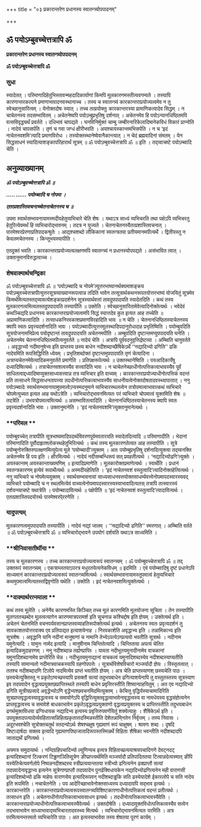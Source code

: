+++
title = "०३ प्रकारान्तरेण प्रधानस्य स्वातन्त्र्योपपादनम्"

+++


## ॐ पयोऽम्बुवच्चेत्तत्रापि ॐ

**प्रकारान्तरेण प्रधानस्य स्वातन्त्र्योपपादनम्**

**ॐ पयोऽम्बुवच्चेत्तत्रापि ॐ**

### **सुधा**

स्यादेतत् । परिमाणादिहेतुभिस्तावन्महदादिकार्याणां किमपि मूलकारणमस्तीत्यवगम्यते । तस्यापि कारणान्तरकल्पने प्रमाणाभावादनवस्थानाच्च । तस्य च स्वातन्त्र्यं कारकान्तराप्रयोज्यत्वमेव न तु स्वेच्छानुसारित्वम् । येनोक्तदोषः स्यात् । तच्च तत्प्रयोक्तुः कारकान्तरस्या प्रामाणिकत्वादेव सिद्धम् । न चाचेतनस्य तदसम्भावितम् । अचेतनेष्वपि पयोऽम्बुप्रभृतिषु दर्शनात् । अचेतनमेव हि पयोऽन्यानधिष्ठितमपि वत्सविवृद्ध्यर्थं प्रवर्तते । दधिभावं चापद्यते । घनविनिर्मुक्तं चाम्बु जम्बीरनारिकेलादिष्वनेकविधं विकारं प्राप्नोति । नादेयं चापसर्पति । तृणं च गवा जग्धं क्षीरीभवति । अयश्चायस्कान्तमभिसर्पति । न च ‘इदं नाचेतनवशमि’त्यादि प्रमाणविरोधः । तस्योक्तस्थानेष्वेवानैकान्त्यात् । न चेदं ब्रह्मवादिनां संमतम् । येन सिद्धसाधनं स्यादित्याशङ्कापरिहारार्थं सूत्रम् ॥ ॐ पयोऽम्बुवच्चेत्तत्रापि ॐ ॥ इति । तद्य्वाचष्टे पयोऽम्ब्वादि चेति ।

## **अनुव्याख्यानम्**

***ॐ पयोऽम्बुवच्चेत्तत्रापि ॐ ॥***

***..... ...... पयोम्ब्वादि च नोपमा ।***

***एतत्प्रशास्तिवचनाच्चेतनाचेतनस्य च ॥***

उपमा स्वार्थसम्भावनायामस्मदीयहेतुव्यभिचारे चेति शेषः । यथाऽत्र साध्यं व्यभिचरति तथा पक्षेऽपि व्यभिचरतु हेतुरित्येवमर्थं हि व्यभिचारोद्भावनम् । तदत्र न युज्यते । चेतनाचेतनस्यैतत्प्रशास्तिवचनात् । पारमेश्वरप्रेरणाप्रतिपादकश्रुतेः । आद्यश्चशब्दो लौकिकानां स्वतन्त्रतया प्रतीयमानमपीत्यर्थे । द्वितीयस्तु न केवलमचेतनस्य । किन्तूभयस्यापीति ।

एतदुक्तं भवति । कारकान्तराप्रयोज्यत्वलक्षणमपि स्वातन्त्र्यं न प्रधानस्योपपद्यते । असंभावित त्वात् । उक्तानुमानविरुद्धत्वाच्च ।

### **शेषवाक्यार्थचन्द्रिका**

ॐ पयोऽम्बुवच्चेत्तत्रापि ॐ ॥ ‘पयोऽम्ब्वादि च नोपमे’त्युत्तरभाष्यानर्थक्यमाशङ्कय पयोऽम्बुवच्चेत्तत्रापीत्युत्तरसूत्रव्याख्यानरूपत्वान्न तदिति भावेन तत्सूत्रार्थकथनरूपतयोत्तरभाष्यं योजयितुं सूत्रमेव किमर्थमित्यतस्तद्य्वावर्त्यशङ्काप्रदर्शनेन सूत्रस्यार्थवत्तां तावदुपपादयति स्यादेतदिति । कथं तस्य मूलकारणत्वमित्यतस्तदुपपादयति तस्यापीति ॥ उक्तेति । स्वेच्छानुसारितामेवेत्यादिनोक्तेत्यर्थः । भवेदेवं कथञ्चिद्यदि प्रधानस्य कारकान्तराप्रयोज्यत्वमपि सिद्धं स्यात्तदेव कुत इत्यत आह तच्चेति ॥ अप्रामाणिकत्वादिति । तत्साधकनिरवकाशप्रमाणविरहादिति भावः ॥ न चेति । चेतनानधिष्ठितस्याचेतनस्य क्वापि स्वतः प्रवृत्त्यदर्शनादिति भावः । पयोऽम्ब्वादीत्युत्तरमूलस्थादिपदानुरोधादाह प्रभृतिष्विति । पयोम्बुवदिति सूत्रयोजनामभिप्रेत्य पयोदृष्टान्तं तावदुपपादयति अचेतनमपीति । अम्बुवदिति दृष्टान्तमप्युपपादयति घनेति । अचेतनमेव चेतनानधिष्ठितमपीत्यनुवर्तते ॥ नादेयं चेति । अत्रापि पूर्ववदनुवृत्तिर्द्रष्टव्या । अम्ब्विति चानुवर्तते । अवृद्धाभ्यो नदीमानुषेभ्य इति प्राप्तस्य छस्य बाधेन नदीशब्दाच्छैषिकेऽर्थे ‘‘नद्यादिभ्यो ढगिति’’ ढकि नादेयमिति रूपसिद्धिरिति ध्येयम् । प्रभृतिशब्दोक्तं दृष्टान्तमुपपादयति तृणं चेत्यादिना । अत्राप्यचेतनमेवेत्यादिकमनुवर्तते प्रमाणेति । प्रतिपक्षरूपेत्यर्थः ॥ उक्तस्थानेष्विति । पयआदिकार्येषु दध्यादिष्वित्यर्थः । तत्राचेतनवशत्वस्यैव सत्त्वादिति भावः । न चाचेतनेच्छाधीनोत्पत्तिकत्वाभावस्यैव पूर्वं साधितत्वाद्दध्यादिष्वप्युक्तसाध्यसत्त्वान्न तत्र व्यभिचार इति वाच्यम् । कारकान्तराप्रयोज्याधीनोत्पत्तिकं वदन्तं प्रति तत्साधने सिद्धसाधनतापत्त्या तदधीनोत्पत्तिकत्वाभावस्यैव साधनीयत्वेनोक्तदोषतादवस्थ्यापातात् । ननु पयोऽम्ब्वादेः स्वार्थसम्भावनायामुपमात्वेऽप्यस्मदनुमाने व्यभिचारस्थलत्वेन तत्रोपमात्वाभावात्कथं व्यभिचारे चोपमेत्युच्यत इत्यत आह यथोऽत्रेति । व्यभिचारोद्भावनमित्यतः परं व्यभिचारे चोपमात्वं युक्तमिति शेषः ॥ तदत्रेति । उभयत्रोपमात्वमित्यर्थः ॥ असम्भावितत्वादिति । चेतनानधिष्ठितस्याचेतनस्य क्वापि स्वतः प्रवृत्त्यदर्शनादिति भावः । उक्तानुमानेति । ‘इदं नाचेतनवशमि’त्युक्तानुमानेत्यर्थः ।

### **परिमल **

पयोम्बुवच्चेत् तत्रापीति सूत्रभाष्यमादिपदार्थविवरणपूर्वमवतारयति स्यादेतदित्यादि ॥ परिमाणादीति । भेदानां परिमाणादिति पूर्वोदाहृतश्लोकस्थहेतुभिरित्यर्थः । कथं तस्य मूलकारणतेत्यत आह तस्यापीति । सूत्रे पयोम्बुनोरुक्तिरुपलक्षणमित्युपेत्य मूले ‘पयोम्ब्वादी’त्युक्तम् । अतः पयोम्बुप्रभृतिषु दर्शनादित्युक्त्वा तद्य्वनक्ति अचेतनमेव हि पय इति । क्षीरमित्यर्थः । नादेयं नदीसम्बन्धिरूपं सत् प्रवहतीत्यर्थः । ‘नद्यादिभ्योढगि’त्युक्तेः । अयस्कान्तम् अयस्कान्ताख्यमणिम् ॥ इत्यादिप्रमाणेति । मूलकारोक्तप्रमाणेत्यर्थः । स्वार्थेति । प्रधानं स्वतन्त्रकारणम् इत्येवं रूपार्थेत्यर्थः ॥ अस्मदीयहेत्विति । ‘इदं नाचेतनवशं वस्तुत्वादि’त्यादिनोक्तहेत्वित्यर्थः । ननु व्यभिचारे च नोपमेत्ययुक्तम् । स्वार्थसम्भावनायां साध्यसाधनवत्तयोक्तसाधर्म्यवत्त्वेनोपमापदस्वारस्यवद् व्यभिचारे पयोम्ब्वादि च न स्थलमित्येवं वाच्यत्वेनोपमापदस्वारस्यस्याभावादित्यतस् तत्रापि तत्स्वारस्यं दर्शयन्व्याचष्टे यथात्रेति । पयोम्ब्वादावित्यर्थः ॥ पक्षेपीति ॥ ‘इदं नाचेतनवशं वस्तुत्वादि’त्यादावित्यर्थः । एतत्प्रशास्तिपदयोरर्थः पारमेश्वरपे्ररणेति ।

### **यादुपत्यम्**

मूलकारणत्वमुपपादयति तस्यापीति । नादेयं नद्यां जातम् । ‘‘नद्यादिभ्यो ढगिति’’ स्मरणात् । अम्ब्विति वर्तते ॥ ॐ पयोऽम्बुवच्चेत्तत्रापि ॐ ॥ व्यभिचारोद्भावने उपयोगं दर्शयति यथाऽत्र साध्यमिति ।

### **श्रीनिवासतीर्थीया **

तस्य च मूलकारणस्य । तच्च कारकान्तराप्रयोज्यत्वरूपं स्वातन्त्र्यम् । ॐ पयोम्बुवच्चेत्तत्रापि ॐ ॥ तद् उक्तरूपं स्वातन्त्र्यम् । एकत्राम्लतयाऽपरत्र मधुरतयेत्यनेकविधम् ॥ इदमिति । एवं पयोम्ब्वादिषु दृष्टं प्रधानेऽपि साध्यमानं कारकान्तराप्रयोज्यत्वरूपं स्वातन्त्र्यमित्यर्थः । स्वार्थसम्भावनायामस्तूपमात्वं हेतुव्यभिचारे कथमुपमात्वमित्यतस्तद्विवृणोति यथेति । उक्तेति । इदं नाचेतनवशमित्युक्तेत्यर्थः ।

### **वाक्यार्थरत्नमाला **

कथं तस्य मूलेति । अनेनैव कारणमस्ति किञ्चित् तच्च मूलं कारणमिति मूलयोजना सूचिता । तेन तस्यापीति मूलगततच्छब्देन मूलत्वत्यागेन कारणमात्रपरामर्श इति सूचनान्न कश्चिद्दोष इति ज्ञेयम् । उक्तेत्यर्थ इति । अचेतनं चेतनमिति वचनपर्यवसानप्राप्तस्वव्याहतिरूपोक्तेत्यर्थ इत्यर्थः । अचेतनस्य स्वतः प्रवृत्यदर्शनं तु सावकाशतयोत्तरवाक्य एव प्रतिपाद्यत इत्याशयेनाह । निरवकाशेति अवृद्धाभ्य इति । तन्नामिकाभ्य इति सूत्रशेषः । अवृद्धानि यानि नदीनां मानुषाणां च नामानि तेभ्येऽपत्येऽण्प्रत्ययो भवतीति सूत्रार्थः । नदीनाम यमुनेत्यादि । यामुनः नार्मद इत्यादि । मानुषीनाम चिन्तितेत्यादि । चिन्तिताया अपत्यं चेतित इत्यादिकमुदाहरणम् । ननु नदीशब्दान्न तर्ह्यण्प्राप्तिः । यावता नदीभूतयमुनादीनामेव वाचकानां यमुनादिशब्दानामेव प्राप्तेरिति चेन्न । नदीभूतयमुनाद्यानां वाचकत्वं यमुनादिशब्दस्येव नदीशब्दस्याप्यतीति तस्यापि सामान्यतो नदीमात्रवाचकस्यापि ग्रहणोपपत्तेः । सूत्रार्थविशेषविचारो मञ्जर्यादौ ज्ञेयः । विस्तृतत्वात् । ततश्च नदीशब्दादणि टिलोपे नादमित्येव प्राप्तं भवतीति ज्ञेयम् । अत्र चेति प्राप्तस्याणश् छस्यचेति पाठः । छस्यचेत्युक्तिस्तु न प्रकृतेऽण्वच्छस्यापि प्रसक्तौ सत्यां तदुभयबाधेन ढगित्याशयेनापि तु वस्तुतस्तस्य सूत्रस्याण इव तदपवादेन वृद्धत्वप्रयुक्तछप्राप्तिस्थले तस्यापि बाधेन प्रवृत्तिरस्तीति शिष्यान्ग्राहयितुम् । अत एव नद्यादिभ्यो ढगिति सूत्रीयप्रसादे अवृद्धेभ्योऽणि वृद्धेभ्यश्छवचनमिदमित्युक्तम् । केचित्तु वृद्धिर्यस्याचामादिरिति सूत्रप्राप्तवृद्धत्वस्यावृद्धत्वस्य च समायोगेऽपि वृद्धिरित्युक्तवृद्धत्वाभावेनावृद्धत्वस्य वा नामधेयस्य वृद्धसंज्ञेत्यनेन प्राप्तवृद्धत्वस्य च समावेशे बाधकाभावेन प्रकृतेऽवृद्धत्वप्रयुक्ताणो वृद्धत्वप्रयुक्तस्य च प्राप्तिरस्तीति तदुभयबाधेन ढगर्थमुक्तविधया ढग्विधायक नद्यादिभ्य इत्यस्य प्रवृत्तिरुपवर्णयितुं शक्येत्याहुः । शैषिकेऽर्थ इति । उपयुक्तादपत्यादेर्व्यवहितात्सन्निहितप्रकृतात्तदस्मिन्नस्तीति देशेतन्नामि्नतेन निर्वृत्तम् । तस्य निवासः । अदूरभवश्चेति सूत्रोक्तचतुर्थ स्तदन्योऽर्थः शेषश्चक्षुष गृह्यमाणं रूपं चाक्षुषम् । श्रावणः शब्दः । दृषदि पिष्टाःदार्षदाः सक्तव इत्यादि गृह्यमाणपिष्ठजातादिरूपस्तस्मिन्नर्थे विहिताः शैषिका भवन्तीति नदीशब्दादपि जाताद्यर्थे ढगित्यर्थः ।

अयमत्र समुदायार्थः । नन्दिग्रहिपचादिभ्यो ल्युणिन्यच इत्यत्र विहिताच्प्रत्ययाश्रयपचादिगणे देवट्नदट् इत्यादिशब्दानां टित्करणं टिढ्ढाणञितिसूत्रेण ङीप्प्राप्त्यर्थमिति मञ्जर्यादौ प्रतिपादिततया टित्वान्नदेत्यस्मात् ङीपि यस्येतिचेत्यवर्णलोपे निष्पन्ननदीशब्दस्य स्त्रीप्रत्ययान्ततया स्त्रीभ्यो ढगित्यनेन ढक्प्राप्तौ सत्यां तदपवादेनावृद्धाभ्य इत्यनेन सूत्रेणाण्प्राप्तौ तदपवादेन पुनर्ढक्विधायकेन नद्यादिभ्योढगित्यनेन मही वाराणसी इत्यादिशब्देभ्यो ढकि माहेयः वाराणसेय इत्यादिरूपवन् नदीशब्दाड्ढकि सति ढस्येयादेशे ईकारलोपे च सति नादेय इति रूपमिति । नचाचेतनेति । पय आदेरिच्छाभावेनोक्तसाध्यस्य दध्यादावपि सद्भाव इत्यर्थः । कारकान्तरेति । कारकान्तराप्रयोज्यत्वरूपस्वातन्त्र्यविशिष्टकारणाधीनोत्पत्तिकत्वं वदन्तं प्रतीत्यर्थः । तत्साधन इति । अचेतनाधीनोत्पत्तिकत्वाभावसाधन इत्यर्थः । तदधीनोत्पत्तिकत्वाभावस्यैवेति । कारकान्तराप्रयोज्याधीनोत्पत्तिकत्वाभावस्यैवेत्यर्थः । उक्तदोषेति । दध्यादावुक्तविधोत्पत्तिकत्वस्यैव सत्वेन तदभावाभावेन साध्याभावाद्य्वभिचारतादवस्थ्य मित्यर्थः । व्यभिचारोद्भावनमित्यतः परमिति । अत्र परमित्यनन्तरमतो व्यभिचारेति पाठः । अत इत्यस्याभावेवा तस्य शेषतया पूरणं कार्यम् ।





